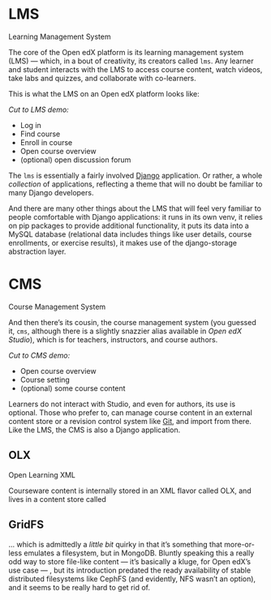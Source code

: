 # LMS
Learning Management System

<!-- Note -->

The core of the Open edX platform is its learning management system
(LMS) — which, in a bout of creativity, its creators called
`lms`. Any learner and student interacts with the LMS to access
course content, watch videos, take labs and quizzes, and collaborate
with co-learners.

This is what the LMS on an Open edX platform looks like:

_Cut to LMS demo:_

* Log in
* Find course
* Enroll in course
* Open course overview
* (optional) open discussion forum


<!-- .slide: data-background-image="images/Django_logo.svg" data-background-size="contain" -->

<!-- Note -->

The `lms` is essentially a fairly involved
[Django](https://www.djangoproject.com/) application. Or rather, a
whole _collection_ of applications, reflecting a theme that will no
doubt be familiar to many Django developers.

And there are many other things about the LMS that will feel very
familiar to people comfortable with Django applications: it runs in
its own venv, it relies on pip packages to provide additional
functionality, it puts its data into a MySQL database (relational data
includes things like user details, course enrollments, or exercise
results), it makes use of the django-storage abstraction layer.


# CMS
Course Management System

<!-- Note -->

And then there’s its cousin, the course management system (you guessed
it, `cms`, although there is a slightly snazzier alias available in
_Open edX Studio_), which is for teachers, instructors, and course
authors.

_Cut to CMS demo:_

* Open course overview
* Course setting
* (optional) some course content

Learners do not interact with Studio, and even for authors, its use is
optional.  Those who prefer to, can manage course content in an
external content store or a revision control system like
[Git](https://git-scm.com/), and import from there. Like the LMS, the
CMS is also a Django application.


## OLX
Open Learning XML

<!-- Note -->

Courseware content is internally stored in an XML flavor called OLX,
and lives in a content store called


## GridFS

<!-- Note -->

... which is admittedly a _little bit_ quirky in that it’s something
that more-or-less emulates a filesystem, but in MongoDB. Bluntly
speaking this a really odd way to store file-like content — it’s
basically a kluge, for Open edX’s use case — , but its introduction
predated the ready availability of stable distributed filesystems like
CephFS (and evidently, NFS wasn’t an option), and it seems to be
really hard to get rid of.
